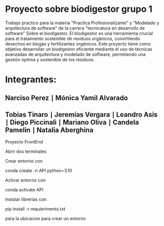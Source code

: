# Proyecto sobre biodigestor grupo 1
Trabajo practico para la materia "Practica Profesionalizante" y "Modelado y arquitectura de software" de la carrera "tecnicatura en desarrollo de software" Sobre el biodigestor.
El biodigestor es una herramienta crucial para el tratamiento sostenible de residuos orgánicos, convirtiendo desechos en biogás y fertilizantes orgánicos. Este proyecto tiene como objetivo desarrollar un biodigestor eficiente mediante el uso de técnicas avanzadas de arquitectura y modelado de software, permitiendo una gestión óptima y sostenible de los residuos.

# Integrantes:
## Narciso Perez ∣ Mónica Yamil Alvarado
## Tobias Tinaro ∣ Jeremías Vergara ∣ Leandro Asis ∣ Diego Piccinali ∣ Mariano Oliva ∣ Candela Pamelin ∣ Natalia Aberghina


Proyecto FrontEnd

Abrir dos terminales 

Crear entorno con 

conda create -n API python=3.10

Activar entorno con 

conda activate API

Instalar librerías con

pip install -r requieriments.txt



para la ubicacion para crear un entorno 
